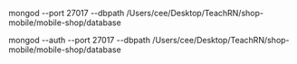 mongod --port 27017 --dbpath /Users/cee/Desktop/TeachRN/shop-mobile/mobile-shop/database

mongod --auth --port 27017 --dbpath /Users/cee/Desktop/TeachRN/shop-mobile/mobile-shop/database

